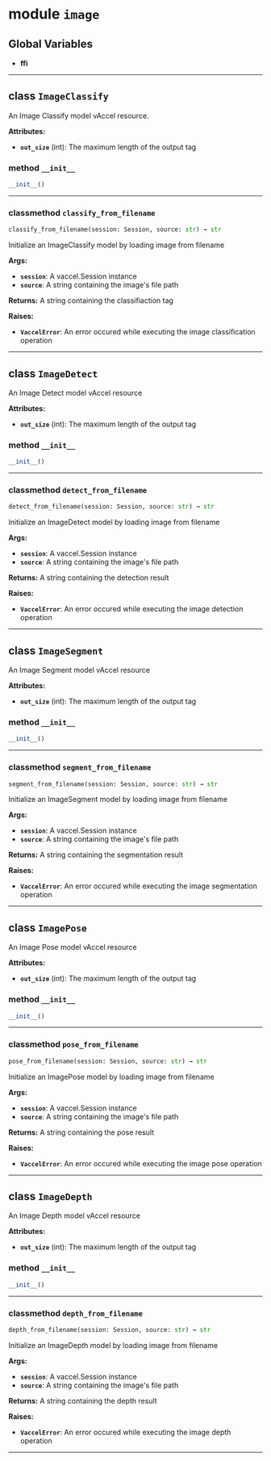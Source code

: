 <!-- markdownlint-disable -->

# module `image`




**Global Variables**
---------------
- **ffi**


---

## class `ImageClassify`
An Image Classify model vAccel resource. 



**Attributes:**
 
 - <b>`out_size`</b> (int):  The maximum length of the output tag 

### method `__init__`

```python
__init__()
```








---

### classmethod `classify_from_filename`

```python
classify_from_filename(session: Session, source: str) → str
```

Initialize an ImageClassify model by loading image from filename 



**Args:**
 
 - <b>`session`</b>:  A vaccel.Session instance 
 - <b>`source`</b>:  A string containing the image's file path 



**Returns:**
 A string containing the classifiaction tag 



**Raises:**
 
 - <b>`VaccelError`</b>:  An error occured while executing the image classification operation 


---

## class `ImageDetect`
An Image Detect model vAccel resource 



**Attributes:**
 
 - <b>`out_size`</b> (int):  The maximum length of the output tag 

### method `__init__`

```python
__init__()
```








---

### classmethod `detect_from_filename`

```python
detect_from_filename(session: Session, source: str) → str
```

Initialize an ImageDetect model by loading image from filename  



**Args:**
 
 - <b>`session`</b>:  A vaccel.Session instance 
 - <b>`source`</b>:  A string containing the image's file path 



**Returns:**
 A string containing the detection result 



**Raises:**
 
 - <b>`VaccelError`</b>:  An error occured while executing the image detection operation 


---

## class `ImageSegment`
An Image Segment model vAccel resource 



**Attributes:**
 
 - <b>`out_size`</b> (int):  The maximum length of the output tag 

### method `__init__`

```python
__init__()
```








---

### classmethod `segment_from_filename`

```python
segment_from_filename(session: Session, source: str) → str
```

Initialize an ImageSegment model by loading image from filename  



**Args:**
 
 - <b>`session`</b>:  A vaccel.Session instance 
 - <b>`source`</b>:  A string containing the image's file path 



**Returns:**
 A string containing the segmentation result 



**Raises:**
 
 - <b>`VaccelError`</b>:  An error occured while executing the image segmentation operation 


---

## class `ImagePose`
An Image Pose model vAccel resource 



**Attributes:**
 
 - <b>`out_size`</b> (int):  The maximum length of the output tag 

### method `__init__`

```python
__init__()
```








---

### classmethod `pose_from_filename`

```python
pose_from_filename(session: Session, source: str) → str
```

Initialize an ImagePose model by loading image from filename  



**Args:**
 
 - <b>`session`</b>:  A vaccel.Session instance 
 - <b>`source`</b>:  A string containing the image's file path 



**Returns:**
 A string containing the pose result 



**Raises:**
 
 - <b>`VaccelError`</b>:  An error occured while executing the image pose operation 


---

## class `ImageDepth`
An Image Depth model vAccel resource 



**Attributes:**
 
 - <b>`out_size`</b> (int):  The maximum length of the output tag 

### method `__init__`

```python
__init__()
```








---

### classmethod `depth_from_filename`

```python
depth_from_filename(session: Session, source: str) → str
```

Initialize an ImageDepth model by loading image from filename 



**Args:**
 
 - <b>`session`</b>:  A vaccel.Session instance 
 - <b>`source`</b>:  A string containing the image's file path 



**Returns:**
 A string containing the depth result 



**Raises:**
 
 - <b>`VaccelError`</b>:  An error occured while executing the image depth operation 




---


